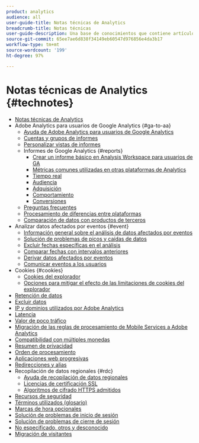```yaml
---
product: analytics
audience: all
user-guide-title: Notas técnicas de Analytics
breadcrumb-title: Notas técnicas
user-guide-description: Una base de conocimientos que contiene artículos útiles que no pertenecen a una herramienta o componente de análisis específico.
source-git-commit: 65ee7ae6d838f34149eb60547d976856e4da3b17
workflow-type: tm+mt
source-wordcount: '199'
ht-degree: 97%

---
```



# Notas técnicas de Analytics {#technotes}

+ [Notas técnicas de Analytics](home.md)
+ Adobe Analytics para usuarios de Google Analytics {#ga-to-aa}
   + [Ayuda de Adobe Analytics para usuarios de Google Analytics](ga-to-aa/home.md)
   + [Cuentas y grupos de informes](ga-to-aa/accounts.md)
   + [Personalizar vistas de informes](ga-to-aa/customization.md)
   + Informes de Google Analytics {#reports}
      + [Crear un informe básico en Analysis Workspace para usuarios de GA](ga-to-aa/reports/create-report.md)
      + [Métricas comunes utilizadas en otras plataformas de Analytics](ga-to-aa/reports/common-metrics.md)
      + [Tiempo real](ga-to-aa/reports/realtime-reports.md)
      + [Audiencia](ga-to-aa/reports/audience-reports.md)
      + [Adquisición](ga-to-aa/reports/acquisition-reports.md)
      + [Comportamiento](ga-to-aa/reports/behavior-reports.md)
      + [Conversiones](ga-to-aa/reports/conversions-reports.md)
   + [Preguntas frecuentes](ga-to-aa/faq.md)
   + [Procesamiento de diferencias entre plataformas](ga-to-aa/processing-differences.md)
   + [Comparación de datos con productos de terceros](ga-to-aa/compare-data.md)
+ Analizar datos afectados por eventos {#event}
   + [Información general sobre el análisis de datos afectados por eventos](event/overview.md)
   + [Solución de problemas de picos y caídas de datos](event/spikes-drops.md)
   + [Excluir fechas específicas en el análisis](event/segments.md)
   + [Comparar fechas con intervalos anteriores](event/compare-dates.md)
   + [Derivar datos afectados por eventos](event/calcmetrics.md)
   + [Comunicar eventos a los usuarios](event/communicate.md)
+ Cookies {#cookies}
   + [Cookies del explorador](cookies/cookies.md)
   + [Opciones para mitigar el efecto de las limitaciones de cookies del explorador](cookies/cookieless.md)
+ [Retención de datos](data-retention.md)
+ [Excluir datos](exclude-data.md)
+ [IP y dominios utilizados por Adobe Analytics](ip-addresses.md)
+ [Latencia](latency.md)
+ [Valor de poco tráfico](low-traffic.md)
+ [Migración de las reglas de procesamiento de Mobile Services a Adobe Analytics](migrate-mobile.md)
+ [Compatibilidad con múltiples monedas](multicurrency.md)
+ [Resumen de privacidad](privacy-overview.md)
+ [Orden de procesamiento](processing-order.md)
+ [Aplicaciones web progresivas](pwa.md)
+ [Redirecciones y alias](redirects.md)
+ Recopilación de datos regionales {#rdc}
   + [Ayuda de recopilación de datos regionales](rdc/regional-data-collection.md)
   + [Licencias de certificación SSL](rdc/ssl-cert-licensing.md)
   + [Algoritmos de cifrado HTTPS admitidos](rdc/encryption-algos.md)
+ [Recursos de seguridad](security.md)
+ [Términos utilizados (glosario)](terms.md)
+ [Marcas de hora opcionales](timestamps-optional.md)
+ [Solución de problemas de inicio de sesión](troubleshoot-login.md)
+ [Solución de problemas de cierre de sesión](troubleshoot-sessions.md)
+ [No especificado, otros y desconocido](unspecified.md)
+ [Migración de visitantes](visitor-migration.md)
